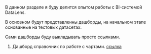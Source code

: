 В данном разделе я буду делится опытом работы с BI-системой DataLens. 

В основном будут представленны дашборды, на начальном этапе основанные на тестовых датасетах. 

Сами дашборды буду выкладывать просто ссылками.


1. Дашборд справочник по работе с чартами. [ссылка](https://datalens.yandex/oknofc2ov8nmd) 
 
